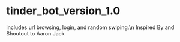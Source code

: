 # tinder_bot_version_1.0
includes url browsing, login, and random swiping.\n
Inspired By and Shoutout to Aaron Jack
